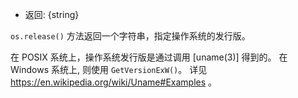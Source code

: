 <!-- YAML
added: v0.3.3
-->

* 返回: {string}

`os.release()` 方法返回一个字符串，指定操作系统的发行版。

在 POSIX 系统上，操作系统发行版是通过调用 [uname(3)] 得到的。
在 Windows 系统上, 则使用 `GetVersionExW()`。
详见 https://en.wikipedia.org/wiki/Uname#Examples 。

